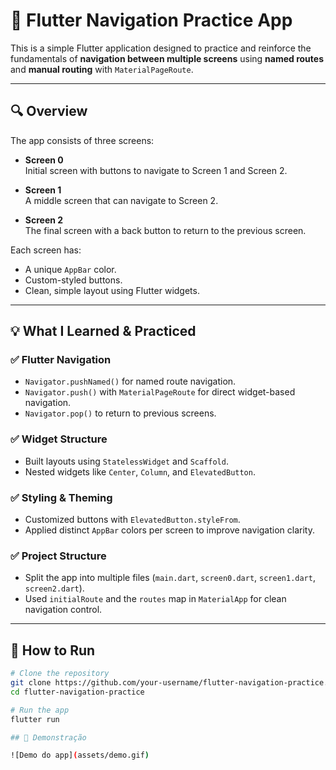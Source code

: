 # 📱 Flutter Navigation Practice App

This is a simple Flutter application designed to practice and reinforce the fundamentals of **navigation between multiple screens** using **named routes** and **manual routing** with `MaterialPageRoute`.

---

## 🔍 Overview

The app consists of three screens:

- **Screen 0**  
  Initial screen with buttons to navigate to Screen 1 and Screen 2.

- **Screen 1**  
  A middle screen that can navigate to Screen 2.

- **Screen 2**  
  The final screen with a back button to return to the previous screen.

Each screen has:
- A unique `AppBar` color.
- Custom-styled buttons.
- Clean, simple layout using Flutter widgets.

---

## 💡 What I Learned & Practiced

### ✅ Flutter Navigation

- `Navigator.pushNamed()` for named route navigation.
- `Navigator.push()` with `MaterialPageRoute` for direct widget-based navigation.
- `Navigator.pop()` to return to previous screens.

### ✅ Widget Structure

- Built layouts using `StatelessWidget` and `Scaffold`.
- Nested widgets like `Center`, `Column`, and `ElevatedButton`.

### ✅ Styling & Theming

- Customized buttons with `ElevatedButton.styleFrom`.
- Applied distinct `AppBar` colors per screen to improve navigation clarity.

### ✅ Project Structure

- Split the app into multiple files (`main.dart`, `screen0.dart`, `screen1.dart`, `screen2.dart`).
- Used `initialRoute` and the `routes` map in `MaterialApp` for clean navigation control.

---

## 🚀 How to Run

```bash
# Clone the repository
git clone https://github.com/your-username/flutter-navigation-practice.git
cd flutter-navigation-practice

# Run the app
flutter run

## 📱 Demonstração

![Demo do app](assets/demo.gif)